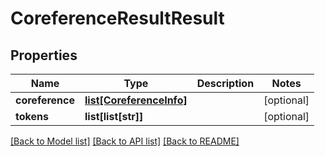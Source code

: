 # CoreferenceResultResult

## Properties
Name | Type | Description | Notes
------------ | ------------- | ------------- | -------------
**coreference** | [**list[CoreferenceInfo]**](CoreferenceInfo.md) |  | [optional] 
**tokens** | **list[list[str]]** |  | [optional] 

[[Back to Model list]](../README.md#documentation-for-models) [[Back to API list]](../README.md#documentation-for-api-endpoints) [[Back to README]](../README.md)

